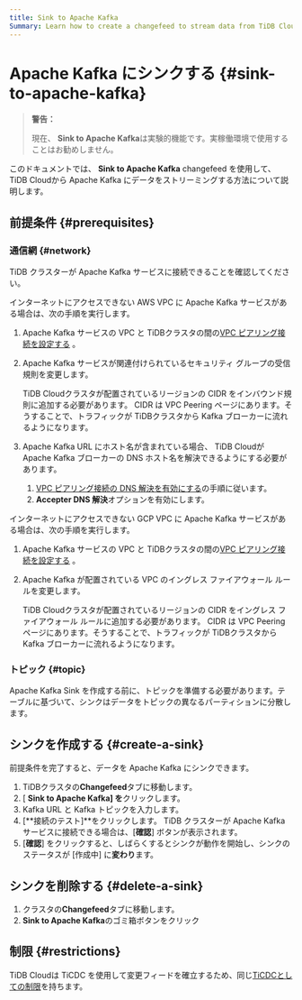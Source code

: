 ```yaml
---
title: Sink to Apache Kafka
Summary: Learn how to create a changefeed to stream data from TiDB Cloud to Apache Kafka. 
---
```


# Apache Kafka にシンクする {#sink-to-apache-kafka}

> **警告：**
>
> 現在、 **Sink to Apache Kafka**は実験的機能です。実稼働環境で使用することはお勧めしません。

このドキュメントでは、 **Sink to Apache Kafka** changefeed を使用して、 TiDB Cloudから Apache Kafka にデータをストリーミングする方法について説明します。

## 前提条件 {#prerequisites}

### 通信網 {#network}

TiDB クラスターが Apache Kafka サービスに接続できることを確認してください。

インターネットにアクセスできない AWS VPC に Apache Kafka サービスがある場合は、次の手順を実行します。

1.  Apache Kafka サービスの VPC と TiDBクラスタの間の[VPC ピアリング接続を設定する](/tidb-cloud/set-up-vpc-peering-connections.md) 。

2.  Apache Kafka サービスが関連付けられているセキュリティ グループの受信規則を変更します。

    TiDB Cloudクラスタが配置されているリージョンの CIDR をインバウンド規則に追加する必要があります。 CIDR は VPC Peering ページにあります。そうすることで、トラフィックが TiDBクラスタから Kafka ブローカーに流れるようになります。

3.  Apache Kafka URL にホスト名が含まれている場合、 TiDB Cloudが Apache Kafka ブローカーの DNS ホスト名を解決できるようにする必要があります。

    1.  [VPC ピアリング接続の DNS 解決を有効にする](https://docs.aws.amazon.com/vpc/latest/peering/modify-peering-connections.html#vpc-peering-dns)の手順に従います。
    2.  **Accepter DNS 解決**オプションを有効にします。

インターネットにアクセスできない GCP VPC に Apache Kafka サービスがある場合は、次の手順を実行します。

1.  Apache Kafka サービスの VPC と TiDBクラスタの間の[VPC ピアリング接続を設定する](/tidb-cloud/set-up-vpc-peering-connections.md) 。
2.  Apache Kafka が配置されている VPC のイングレス ファイアウォール ルールを変更します。

    TiDB Cloudクラスタが配置されているリージョンの CIDR をイングレス ファイアウォール ルールに追加する必要があります。 CIDR は VPC Peering ページにあります。そうすることで、トラフィックが TiDBクラスタから Kafka ブローカーに流れるようになります。

### トピック {#topic}

Apache Kafka Sink を作成する前に、トピックを準備する必要があります。テーブルに基づいて、シンクはデータをトピックの異なるパーティションに分散します。

## シンクを作成する {#create-a-sink}

前提条件を完了すると、データを Apache Kafka にシンクできます。

1.  TiDBクラスタの**Changefeed**タブに移動します。
2.  [ **Sink to Apache Kafka] を**クリックします。
3.  Kafka URL と Kafka トピックを入力します。
4.  [**接続のテスト]**をクリックします。 TiDB クラスターが Apache Kafka サービスに接続できる場合は、[<strong>確認</strong>] ボタンが表示されます。
5.  [**確認**] をクリックすると、しばらくするとシンクが動作を開始し、シンクのステータスが [作成中] に<strong>変わり</strong>ます。

## シンクを削除する {#delete-a-sink}

1.  クラスタの**Changefeed**タブに移動します。
2.  **Sink to Apache Kafka**のゴミ箱ボタンをクリック

## 制限 {#restrictions}

TiDB Cloudは TiCDC を使用して変更フィードを確立するため、同じ[TiCDCとしての制限](https://docs.pingcap.com/tidb/stable/ticdc-overview#restrictions)を持ちます。
